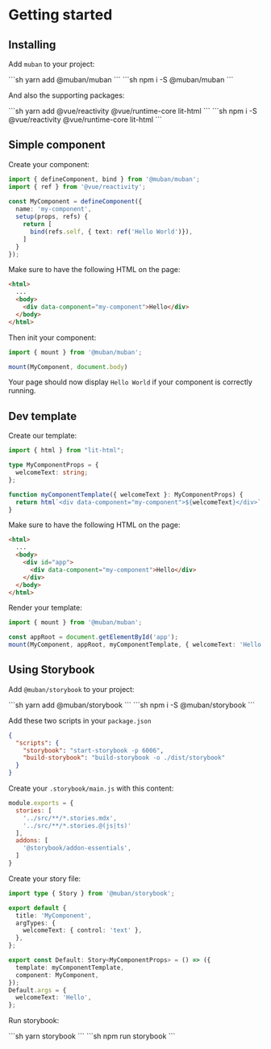 # Getting started

## Installing

Add `muban` to your project:

<code-group>
<code-block title="YARN">
```sh
yarn add @muban/muban
```
</code-block>

<code-block title="NPM">
```sh
npm i -S @muban/muban
```
</code-block>
</code-group>

And also the supporting packages:

<code-group>
<code-block title="YARN">
```sh
yarn add @vue/reactivity @vue/runtime-core lit-html
```
</code-block>

<code-block title="NPM">
```sh
npm i -S @vue/reactivity @vue/runtime-core lit-html
```
</code-block>
</code-group>


## Simple component

Create your component:
```ts
import { defineComponent, bind } from '@muban/muban';
import { ref } from '@vue/reactivity';
 
const MyComponent = defineComponent({
  name: 'my-component',
  setup(props, refs) {
    return [
      bind(refs.self, { text: ref('Hello World')}),
    ] 
  }
});
```

Make sure to have the following HTML on the page:
```html {4}
<html>
  ...
  <body>
    <div data-component="my-component">Hello</div>
  </body>
</html>
```

Then init your component:
```ts
import { mount } from '@muban/muban';

mount(MyComponent, document.body)
```

Your page should now display `Hello World` if your component is correctly running.

## Dev template

Create our template:
```ts
import { html } from "lit-html";

type MyComponentProps = {
  welcomeText: string;
};

function myComponentTemplate({ welcomeText }: MyComponentProps) {
  return html`<div data-component="my-component">${welcomeText}</div>`;
}
```

Make sure to have the following HTML on the page:
```html {4-6}
<html>
  ...
  <body>
    <div id="app">
      <div data-component="my-component">Hello</div>
    </div>
  </body>
</html>
```

Render your template:
```ts
import { mount } from '@muban/muban';

const appRoot = document.getElementById('app');
mount(MyComponent, appRoot, myComponentTemplate, { welcomeText: 'Hello' })
```

## Using Storybook

Add `@muban/storybook` to your project:

<code-group>
<code-block title="YARN">
```sh
yarn add @muban/storybook
```
</code-block>

<code-block title="NPM">
```sh
npm i -S @muban/storybook
```
</code-block>
</code-group>

Add these two scripts in your `package.json`

```json {3-4}
{
  "scripts": {
    "storybook": "start-storybook -p 6006",
    "build-storybook": "build-storybook -o ./dist/storybook"  
  }
}
```

Create your `.storybook/main.js` with this content:
```js
module.exports = {
  stories: [
    '../src/**/*.stories.mdx',
    '../src/**/*.stories.@(js|ts)'
  ],
  addons: [
    '@storybook/addon-essentials',
  ]
}
```

Create your story file:
```ts
import type { Story } from '@muban/storybook';

export default {
  title: 'MyComponent',
  argTypes: {
    welcomeText: { control: 'text' },
  },
};

export const Default: Story<MyComponentProps> = () => ({
  template: myComponentTemplate,
  component: MyComponent,
});
Default.args = {
  welcomeText: 'Hello',
};
```

Run storybook:

<code-group>
<code-block title="YARN">
```sh
yarn storybook
```
</code-block>

<code-block title="NPM">
```sh
npm run storybook
```
</code-block>
</code-group>
